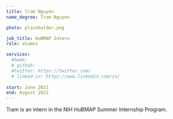 ```yaml
---
title: Tram Nguyen
name_degree: Tram Nguyen

photo: placeholder.png

job_title: HuBMAP Intern
role: alumni

services:
  #home: 
  # github: 
  #twitter: https://twitter.com/
  # linked-in: https://www.linkedin.com/in/
  
start: June 2022
end: August 2022
---
```

Tram is an intern in the NIH HuBMAP Summer Internship Program.